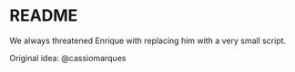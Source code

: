 # README #

We always threatened Enrique with replacing him with a very small script.

Original idea: @cassiomarques


